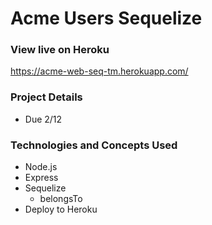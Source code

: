 # Acme Users Sequelize

### View live on Heroku  
https://acme-web-seq-tm.herokuapp.com/

### Project Details
- Due 2/12
  
### Technologies and Concepts Used
- Node.js
- Express
- Sequelize
  - belongsTo
- Deploy to Heroku